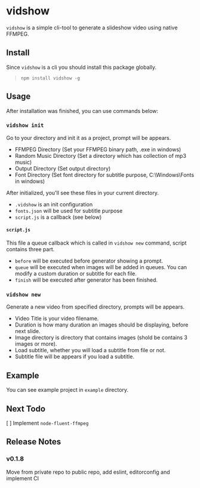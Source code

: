 # vidshow
`vidshow` is a simple cli-tool to generate a slideshow video using native FFMPEG.

## Install
Since `vidshow` is a cli you should install this package globally.
> `npm install vidshow -g`

## Usage
After installation was finished, you can use commands below:

### `vidshow init`
Go to your directory and init it as a project, prompt will be appears.  
* FFMPEG Directory (Set your FFMPEG binary path, .exe in windows)
* Random Music Directory (Set a directory which has collection of mp3 music)
* Output Directory (Set output directory)
* Font Directory (Set font directory for subtitle purpose, C:\\Windows\\Fonts in windows)

After initialized, you'll see these files in your current directory.  
* `.vidshow` is an init configuration
* `fonts.json` will be used for subtitle purpose
* `script.js` is a callback (see below)

#### `script.js`
This file a queue callback which is called in `vidshow new` command, script contains three part.  
* `before` will be executed before generator showing a prompt.
* `queue` will be executed when images will be added in queues. You can modify a custom duration or subtitle for each file.
* `finish` will be executed after generator has been finished.

### `vidshow new`
Generate a new video from specified directory, prompts will be appears.  
* Video Title is your video filename.
* Duration is how many duration an images should be displaying, before next slide.
* Image directory is directory that contains images (shold be contains 3 images or more).
* Load subtitle, whether you will load a subtitle from file or not.
* Subtitle file will be appears if you load a subtitle.

## Example
You can see example project in `example` directory.

## Next Todo
[ ] Implement `node-fluent-ffmpeg`

## Release Notes
### v0.1.8
Move from private repo to public repo, add eslint, editorconfig and implement CI
